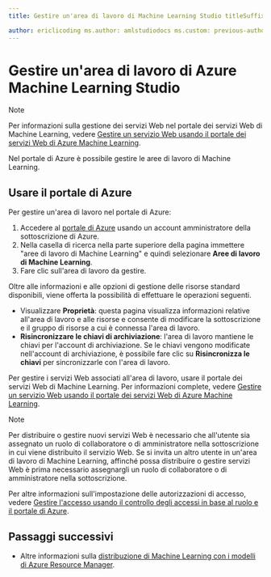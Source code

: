 ```yaml
---
title: Gestire un'area di lavoro di Machine Learning Studio titleSuffix: Descrizione di Azure Machine Learning Studio: Gestire l'accesso alle aree di lavoro di Azure Machine Learning e distribuire e gestire i servizi Web API di ML services: machine-learning ms.service: machine-learning ms.component: studio ms.topic: article

author: ericlicoding ms.author: amlstudiodocs ms.custom: previous-author=heatherbshapiro, previous-ms.author=hshapiro ms.date: 27/02/2017
---
```

# <a name="manage-an-azure-machine-learning-studio-workspace"></a>Gestire un'area di lavoro di Azure Machine Learning Studio

> [!NOTE]
> Per informazioni sulla gestione dei servizi Web nel portale dei servizi Web di Machine Learning, vedere [Gestire un servizio Web usando il portale dei servizi Web di Azure Machine Learning](manage-new-webservice.md).
> 
> 

Nel portale di Azure è possibile gestire le aree di lavoro di Machine Learning.



## <a name="use-the-azure-portal"></a>Usare il portale di Azure

Per gestire un'area di lavoro nel portale di Azure:

1. Accedere al [portale di Azure](https://portal.azure.com/) usando un account amministratore della sottoscrizione di Azure.
2. Nella casella di ricerca nella parte superiore della pagina immettere "aree di lavoro di Machine Learning" e quindi selezionare **Aree di lavoro di Machine Learning**.
3. Fare clic sull'area di lavoro da gestire.

Oltre alle informazioni e alle opzioni di gestione delle risorse standard disponibili, viene offerta la possibilità di effettuare le operazioni seguenti.

- Visualizzare **Proprietà**: questa pagina visualizza informazioni relative all'area di lavoro e alle risorse e consente di modificare la sottoscrizione e il gruppo di risorse a cui è connessa l'area di lavoro.
- **Risincronizzare le chiavi di archiviazione**: l'area di lavoro mantiene le chiavi per l'account di archiviazione. Se le chiavi vengono modificate nell'account di archiviazione, è possibile fare clic su **Risincronizza le chiavi** per sincronizzarle con l'area di lavoro.

Per gestire i servizi Web associati all'area di lavoro, usare il portale dei servizi Web di Machine Learning. Per informazioni complete, vedere [Gestire un servizio Web usando il portale dei servizi Web di Azure Machine Learning](manage-new-webservice.md).

> [!NOTE]
> Per distribuire o gestire nuovi servizi Web è necessario che all'utente sia assegnato un ruolo di collaboratore o di amministratore nella sottoscrizione in cui viene distribuito il servizio Web. Se si invita un altro utente in un'area di lavoro di Machine Learning, affinché possa distribuire o gestire servizi Web è prima necessario assegnargli un ruolo di collaboratore o di amministratore nella sottoscrizione. 
> 
>Per altre informazioni sull'impostazione delle autorizzazioni di accesso, vedere [Gestire l'accesso usando il controllo degli accessi in base al ruolo e il portale di Azure](../../role-based-access-control/role-assignments-portal.md).

## <a name="next-steps"></a>Passaggi successivi
* Altre informazioni sulla [distribuzione di Machine Learning con i modelli di Azure Resource Manager](deploy-with-resource-manager-template.md). 